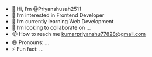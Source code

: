 - 👋 Hi, I’m @Priyanshusah2511
- 👀 I’m interested in Frontend Developer
- 🌱 I’m currently learning Web Development
- 💞️ I’m looking to collaborate on ...
- 📫 How to reach me kumarpriyanshu77828@gmail.com
- 😄 Pronouns: ...
- ⚡ Fun fact: ...

<!---
Priyanshusah2511/Priyanshusah2511 is a ✨ special ✨ repository because its `README.md` (this file) appears on your GitHub profile.
You can click the Preview link to take a look at your changes.
--->
